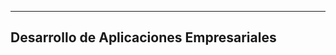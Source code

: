 --------------------------------------------------------------------------------
Desarrollo de Aplicaciones Empresariales
--------------------------------------------------------------------------------
